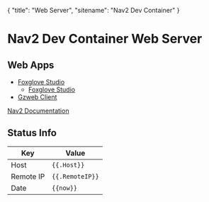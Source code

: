 {
    "title": "Web Server",
    "sitename": "Nav2 Dev Container"
}
# Nav2 Dev Container Web Server

## Web Apps

- [Foxglove Studio](foxglove)
  - [Foxglove Studio](foxglove/nav2)
- [Gzweb Client](gzweb)

[Nav2 Documentation](https://navigation.ros.org)

## Status Info

|Key | Value |
|-|-|
| Host | `{{.Host}}` |
| Remote IP | `{{.RemoteIP}}` |
| Date | `{{now}}` |
